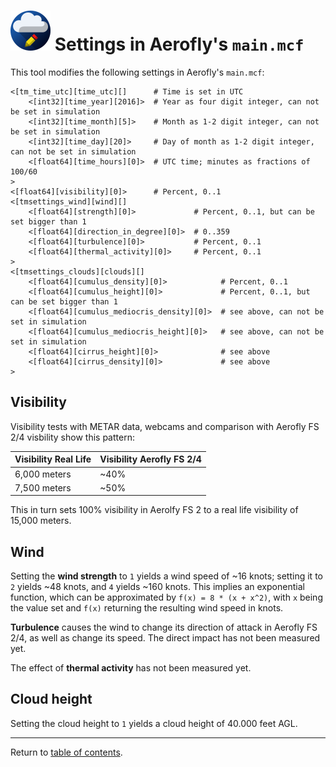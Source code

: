 ![](./favicon-64x64.png) Settings in Aerofly's `main.mcf`
=========================================================

This tool modifies the following settings in Aerofly's `main.mcf`:

```
<[tm_time_utc][time_utc][]      # Time is set in UTC
    <[int32][time_year][2016]>  # Year as four digit integer, can not be set in simulation
    <[int32][time_month][5]>    # Month as 1-2 digit integer, can not be set in simulation
    <[int32][time_day][20]>     # Day of month as 1-2 digit integer, can not be set in simulation
    <[float64][time_hours][0]>  # UTC time; minutes as fractions of 100/60
>
<[float64][visibility][0]>      # Percent, 0..1
<[tmsettings_wind][wind][]
    <[float64][strength][0]>             # Percent, 0..1, but can be set bigger than 1
    <[float64][direction_in_degree][0]>  # 0..359
    <[float64][turbulence][0]>           # Percent, 0..1
    <[float64][thermal_activity][0]>     # Percent, 0..1
>
<[tmsettings_clouds][clouds][]
    <[float64][cumulus_density][0]>            # Percent, 0..1
    <[float64][cumulus_height][0]>             # Percent, 0..1, but can be set bigger than 1
    <[float64][cumulus_mediocris_density][0]>  # see above, can not be set in simulation
    <[float64][cumulus_mediocris_height][0]>   # see above, can not be set in simulation
    <[float64][cirrus_height][0]>              # see above
    <[float64][cirrus_density][0]>             # see above
>
```

Visibility
----------

Visibility tests with METAR data, webcams and comparison with Aerofly FS 2/4 visbility show this pattern:

| Visibility Real Life | Visibility Aerofly FS 2/4 | 
| -------------------- | ------------------------- |
| 6,000 meters         | ~40%                      |
| 7,500 meters         | ~50%                      |

This in turn sets 100% visibility in Aerolfy FS 2 to a real life visibility of 15,000 meters.

Wind
----

Setting the **wind strength** to `1` yields a wind speed of ~16 knots; setting it to `2` yields ~48 knots, and `4` yields ~160 knots. This implies an exponential function, which can be approximated by `f(x) = 8 * (x + x^2)`, with `x` being the value set and `f(x)` returning the resulting wind speed in knots.

**Turbulence** causes the wind to change its direction of attack in Aerofly FS 2/4, as well as change its speed. The direct impact has not been measured yet.

The effect of **thermal activity** has not been measured yet.

Cloud height
------------

Setting the cloud height to `1` yields a cloud height of 40.000 feet AGL.

---

Return to [table of contents](README.md).
